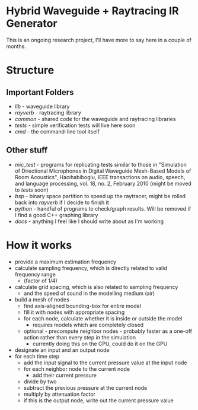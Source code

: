 Hybrid Waveguide + Raytracing IR Generator
==========================================

This is an ongoing research project, I'll have more to say here in a couple of
months.

Structure
=========

Important Folders
-----------------

* *lib* - waveguide library
* *rayverb* - raytracing library
* *common* - shared code for the waveguide and raytracing libraries
* *tests* - simple verification tests will live here soon
* *cmd* - the command-line tool itself

Other stuff
-----------

* *mic_test* - programs for replicating tests similar to those in "Simulation of
  Directional Microphones in Digital Waveguide Mesh-Based Models of Room
  Acoustics", Hacıhabiboglu, IEEE transactions on audio, speech, and language
  processing, vol. 18, no. 2, February 2010 (might be moved to *tests* soon)
* *bsp* - binary space partition to speed up the raytracer, might be rolled back
  into *rayverb* if I decide to finish it
* *python* - handful of programs to check/graph results. Will be removed if I
  find a good C++ graphing library
* *docs* - anything I feel like I should write about as I'm working

How it works
============

* provide a maximum estimation frequency
* calculate sampling frequency, which is directly related to valid frequency
  range
    * (factor of 1/4)
* calculate grid spacing, which is also related to sampling frequency
    * and the speed of sound in the modelling medium (air)
* build a mesh of nodes
    * find axis-aligned bounding-box for entire model
    * fill it with nodes with appropriate spacing
    * for each node, calculate whether it is inside or outside the model
        * requires models which are completely closed
    * optional - precompute neighbor nodes - probably faster as a one-off
      action rather than every step in the simulation
        * currently doing this on the CPU, could do it on the GPU
* designate an input and an output node
* for each time step
    * add the input signal to the current pressure value at the input node
    * for each neighbor node to the current node
        * add their current pressure
    * divide by two
    * subtract the previous pressure at the current node
    * multiply by attenuation factor
    * if this is the output node, write out the current pressure value
